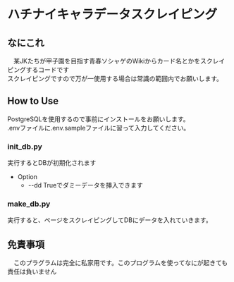 # ハチナイキャラデータスクレイピング

## なにこれ
　某JKたちが甲子園を目指す青春ソシャゲのWikiからカード名とかをスクレイピングするコードです  
スクレイピングですので万が一使用する場合は常識の範囲内でお願いします。

## How to Use
PostgreSQLを使用するので事前にインストールをお願いします。  
.envファイルに.env.sampleファイルに習って入力してください。  
### init_db.py  
実行するとDBが初期化されます
- Option
  - --dd Trueでダミーデータを挿入できます
  
### make_db.py
実行すると、ページをスクレイピングしてDBにデータを入れていきます。

## 免責事項
　このプラグラムは完全に私家用です。このプログラムを使ってなにが起きても責任は負いません